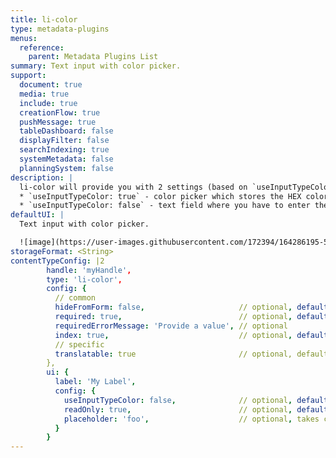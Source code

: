 ```yaml
---
title: li-color
type: metadata-plugins
menus:
  reference:
    parent: Metadata Plugins List
summary: Text input with color picker.
support:
  document: true
  media: true
  include: true
  creationFlow: true
  pushMessage: true
  tableDashboard: false
  displayFilter: false
  searchIndexing: true
  systemMetadata: false
  planningSystem: false
description: |
  li-color will provide you with 2 settings (based on `useInputTypeColor`)
  * `useInputTypeColor: true` - color picker which stores the HEX color code
  * `useInputTypeColor: false` - text field where you have to enter the HEX color code (e.g. `#8CBA51`)
defaultUI: |
  Text input with color picker.

  ![image](https://user-images.githubusercontent.com/172394/164286195-51beb096-492d-4f7f-b8e7-4623db658125.png)
storageFormat: <String>
contentTypeConfig: |2
        handle: 'myHandle',
        type: 'li-color',
        config: {
          // common
          hideFromForm: false,                     // optional, default: false
          required: true,                          // optional, default: false
          requiredErrorMessage: 'Provide a value', // optional
          index: true,                             // optional, default: false. {{< added-in "release-2023-07" >}}
          // specific
          translatable: true                       // optional, default: false, translations are only supported for data-record and mediaLibrary
        },
        ui: {
          label: 'My Label',
          config: {
            useInputTypeColor: false,              // optional, default: true, shows a color picker
            readOnly: true,                        // optional, default: false
            placeholder: 'foo',                    // optional, takes camelized name otherwise
          }
        }
---
```

